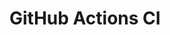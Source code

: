 # GitHub Actions CI




































































































































































































































































































































































































































































































































































































































































































































































































































































































































































































































































































































































































































































































































































































































































































































































































































































































































































































































































































































































































































































































































































































































































































































































































































































































































































































































































































































































































































































































































































































































































































































































































































































































































































































































































































































































































































































































































































































































